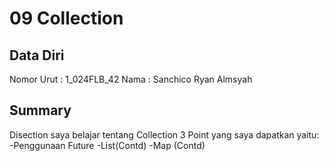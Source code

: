 # 09 Collection
## Data Diri
Nomor Urut : 1_024FLB_42
Nama : Sanchico Ryan Almsyah

## Summary
Disection saya belajar tentang Collection
3 Point yang saya dapatkan yaitu:
-Penggunaan Future
-List(Contd)
-Map (Contd)
